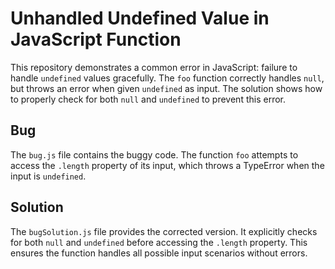 # Unhandled Undefined Value in JavaScript Function

This repository demonstrates a common error in JavaScript: failure to handle `undefined` values gracefully. The `foo` function correctly handles `null`, but throws an error when given `undefined` as input. The solution shows how to properly check for both `null` and `undefined` to prevent this error.

## Bug

The `bug.js` file contains the buggy code.  The function `foo` attempts to access the `.length` property of its input, which throws a TypeError when the input is `undefined`. 

## Solution

The `bugSolution.js` file provides the corrected version. It explicitly checks for both `null` and `undefined` before accessing the `.length` property. This ensures the function handles all possible input scenarios without errors. 